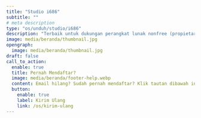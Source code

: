 ```yaml
---
title: "Studio i686"
subtitle: ""
# meta description
type: "os/unduh/studio/i686"
description: "Terbaik untuk dukungan perangkat lunak nonfree (propietary)"
image: media/beranda/thumbnail.jpg
opengraph:
  image: media/beranda/thumbnail.jpg
draft: false
call_to_action:
  enable: true
  title: Pernah Mendaftar?
  image: media/beranda/footer-help.webp
  content: Email hilang? Sudah pernah mendaftar? Klik tautan dibawah ini agar kami mengirim ulang ke email yang sudah terdaftar sebelumnya.
  button:
    enable: true
    label: Kirim Ulang
    link: /os/kirim-ulang
---
```

